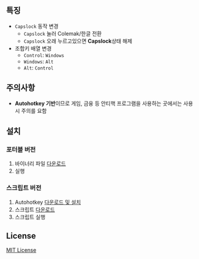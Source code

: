 ## 특징
- `Capslock` 동작 변경
    - `Capslock` 눌러 Colemak/한글 전환
    - `Capslock` 오래 누르고있으면 **Capslock**상태 해제
-  조합키 배열 변경
    - `Control`: `Windows`
    - `Windows`: `Alt`
    - `Alt`: `Control`

## 주의사항
- **Autohotkey 기반**이므로 게임, 금융 등 안티핵 프로그램을 사용하는 곳에서는 사용시 주의를 요함

## 설치
### 포터블 버전
1. 바이너리 파일 [다운로드](https://github.com/Makeeyaf/colemak-korean/releases/download/1.1.0/Colemak.exe)
2. 실행
 
### 스크립트 버전
1. Autohotkey [다운로드 및 설치](https://www.autohotkey.com)
2. 스크립트 [다운로드](https://github.com/Makeeyaf/colemak-korean/archive/1.1.0.zip)
3. 스크립트 실행

## License
[MIT License](https://github.com/Makeeyaf/colemak-korean/blob/master/LICENSE)
